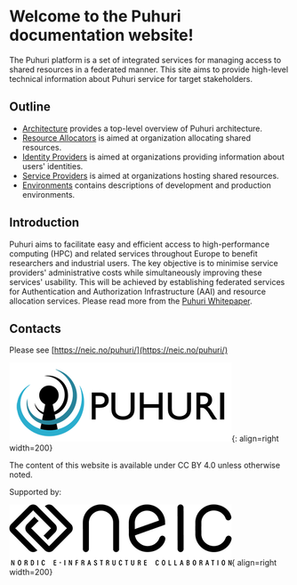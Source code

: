 # Welcome to the Puhuri documentation website!


The Puhuri platform is a set of integrated services for managing access to shared resources in a federated manner.
This site aims to provide high-level technical information about Puhuri service for target stakeholders.

## Outline

- [Architecture](architecture.md) provides a top-level overview of Puhuri architecture.
- [Resource Allocators](resource-allocators-overview.md) is aimed at organization allocating shared resources.
- [Identity Providers](idp_integration/index.md) is aimed at organizations providing information about users' identities.
- [Service Providers](service-providers.md) is aimed at organizations hosting shared resources.
- [Environments](environments.md) contains descriptions of development and production environments.


## Introduction

Puhuri aims to facilitate easy and efficient access to high-performance computing (HPC) and related services throughout Europe to benefit researchers and industrial users. The key objective is to minimise service providers' administrative costs while simultaneously improving these services' usability. This will be achieved by establishing federated services for Authentication and Authorization Infrastructure (AAI) and resource allocation services. Please read more from the [Puhuri Whitepaper](https://wiki.neic.no/w/ext/img_auth.php/8/80/Puhuri_Whitepaper.pdf).

## Contacts

Please see [https://neic.no/puhuri/](https://neic.no/puhuri/)

![Puhuri logo](assets/Puhuri_logo-transp_bg.png){: align=right width=200}

The content of this website is available under CC BY 4.0 unless otherwise noted.

Supported by:

![NeIC logo](assets/NEIC_logo_screen_black_w400px.png){ align=right width=200}
